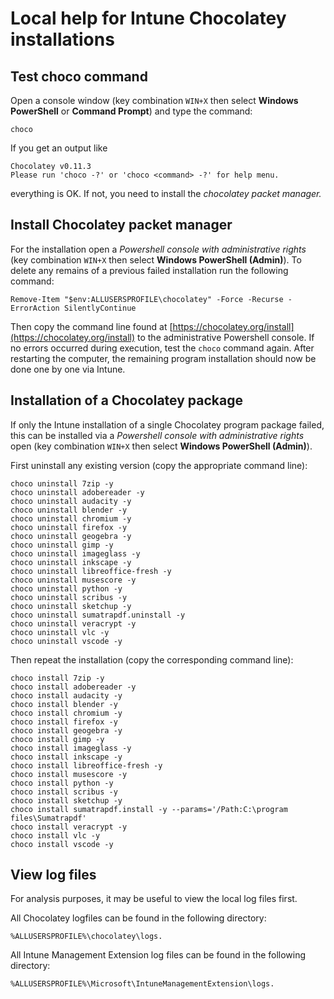 # Local help for Intune Chocolatey installations

## Test choco command

Open a console window (key combination `WIN+X` then select __Windows PowerShell__ or __Command Prompt__) and type the command:

    choco

If you get an output like

    Chocolatey v0.11.3
    Please run 'choco -?' or 'choco <command> -?' for help menu.

everything is OK. If not, you need to install the _chocolatey packet manager._


## Install Chocolatey packet manager

For the installation open a _Powershell console with administrative rights_ (key combination `WIN+X` then select __Windows PowerShell (Admin)__). To delete any remains of a previous failed installation run the following command:

```
Remove-Item "$env:ALLUSERSPROFILE\chocolatey" -Force -Recurse -ErrorAction SilentlyContinue
```

Then copy the command line found at [https://chocolatey.org/install](https://chocolatey.org/install) to the administrative Powershell console. If no errors occurred during execution, test the `choco` command again. After restarting the computer, the remaining program installation should now be done one by one via Intune.


## Installation of a Chocolatey package

If only the Intune installation of a single Chocolatey program package failed, this can be installed via a _Powershell console with administrative rights_ open (key combination `WIN+X` then select __Windows PowerShell (Admin)__).

First uninstall any existing version (copy the appropriate command line):

    choco uninstall 7zip -y
    choco uninstall adobereader -y
    choco uninstall audacity -y
    choco uninstall blender -y
    choco uninstall chromium -y
    choco uninstall firefox -y
    choco uninstall geogebra -y
    choco uninstall gimp -y
    choco uninstall imageglass -y
    choco uninstall inkscape -y
    choco uninstall libreoffice-fresh -y
    choco uninstall musescore -y
    choco uninstall python -y
    choco uninstall scribus -y
    choco uninstall sketchup -y
    choco uninstall sumatrapdf.uninstall -y
    choco uninstall veracrypt -y
    choco uninstall vlc -y
    choco uninstall vscode -y

Then repeat the installation (copy the corresponding command line):

    choco install 7zip -y
    choco install adobereader -y
    choco install audacity -y
    choco install blender -y
    choco install chromium -y
    choco install firefox -y
    choco install geogebra -y
    choco install gimp -y
    choco install imageglass -y
    choco install inkscape -y
    choco install libreoffice-fresh -y
    choco install musescore -y
    choco install python -y
    choco install scribus -y
    choco install sketchup -y
    choco install sumatrapdf.install -y --params='/Path:C:\program files\Sumatrapdf'
    choco install veracrypt -y
    choco install vlc -y
    choco install vscode -y
    
## View log files

For analysis purposes, it may be useful to view the local log files first.

All Chocolatey logfiles can be found in the following directory:

    %ALLUSERSPROFILE%\chocolatey\logs.

All Intune Management Extension log files can be found in the following directory:

    %ALLUSERSPROFILE%\Microsoft\IntuneManagementExtension\logs.

